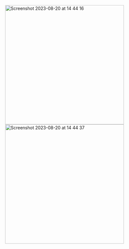 <img width="384" alt="Screenshot 2023-08-20 at 14 44 16" src="https://github.com/Satrasar/Amazon_Clone_Swift/assets/80197939/043d64df-0335-4e06-9dd5-c55fec97b0bb">

<img width="384" alt="Screenshot 2023-08-20 at 14 44 37" src="https://github.com/Satrasar/Amazon_Clone_Swift/assets/80197939/e8d932fb-5fff-4e27-bd37-0ddb0ba64b4d">
